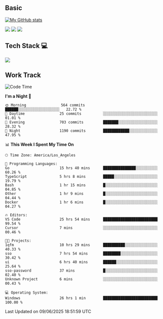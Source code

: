 ## Basic
 
[![My GitHub stats](https://github-readme-stats.vercel.app/api?username=Zzhihon&show_icons=true&theme=purple)](https://github.com/Zzhihon)
 
 [![](https://img.shields.io/badge/website-4493f8?style=for-the-badge&logo=About.me&logoColor=purple)](https://tatakal.com/)
 [![](https://img.shields.io/badge/RSS-4493f8?style=for-the-badge&logo=rss&logoColor=purple)](https://tatakal.com/feed/)
 [![](https://img.shields.io/badge/Email-4493f8?style=for-the-badge&logo=gmail&logoColor=purple)](mailto:bt1q@tatakal.com)

## Tech Stack 💻

<a href="https://skillicons.dev">
  <img src="https://skillicons.dev/icons?i=py,html,css,javascript,bash,java,vue,go,nodejs,cpp" />
</a>

</br>

## Work Track

<!--START_SECTION:waka-->
![Code Time](http://img.shields.io/badge/Code%20Time-366%20hrs%2050%20mins-blue)

**I'm a Night 🦉** 

```text
🌞 Morning                564 commits         ██████░░░░░░░░░░░░░░░░░░░   22.72 % 
🌆 Daytime                25 commits          ░░░░░░░░░░░░░░░░░░░░░░░░░   01.01 % 
🌃 Evening                703 commits         ███████░░░░░░░░░░░░░░░░░░   28.32 % 
🌙 Night                  1190 commits        ████████████░░░░░░░░░░░░░   47.95 % 
```


📊 **This Week I Spent My Time On** 

```text
🕑︎ Time Zone: America/Los_Angeles

💬 Programming Languages: 
Go                       15 hrs 40 mins      ███████████████░░░░░░░░░░   60.26 % 
TypeScript               5 hrs 8 mins        █████░░░░░░░░░░░░░░░░░░░░   19.79 % 
Bash                     1 hr 15 mins        █░░░░░░░░░░░░░░░░░░░░░░░░   04.85 % 
Other                    1 hr 9 mins         █░░░░░░░░░░░░░░░░░░░░░░░░   04.44 % 
Docker                   1 hr 6 mins         █░░░░░░░░░░░░░░░░░░░░░░░░   04.27 % 

🔥 Editors: 
VS Code                  25 hrs 54 mins      █████████████████████████   99.54 % 
Cursor                   7 mins              ░░░░░░░░░░░░░░░░░░░░░░░░░   00.46 % 

🐱‍💻 Projects: 
1qfm                     10 hrs 29 mins      ██████████░░░░░░░░░░░░░░░   40.33 % 
sso                      7 hrs 54 mins       ████████░░░░░░░░░░░░░░░░░   30.42 % 
ui                       6 hrs 40 mins       ██████░░░░░░░░░░░░░░░░░░░   25.64 % 
sso-password             37 mins             █░░░░░░░░░░░░░░░░░░░░░░░░   02.40 % 
Unknown Project          6 mins              ░░░░░░░░░░░░░░░░░░░░░░░░░   00.43 % 

💻 Operating System: 
Windows                  26 hrs 1 min        █████████████████████████   100.00 % 
```


 Last Updated on 09/06/2025 18:51:59 UTC
<!--END_SECTION:waka-->
